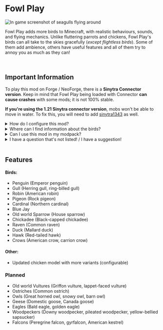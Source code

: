 # Fowl Play

![In game screenshot of seagulls flying around](https://cdn.modrinth.com/data/WpXfePbg/images/41f74f0170525f98788a9911d3596e99b579eea2.png)

Fowl Play adds more birds to Minecraft, with realistic behaviours, sounds, and flying mechanics. Unlike fluttering parrots and chickens, Fowl Play's birds can all take to the skies gracefully (_except flightless birds_). Some of them add ambience, others have useful features and all of them try to annoy you as much as they can!

<br/>

## Important Information

To play this mod on Forge / NeoForge, there is a **Sinytra Connector version**. Keep in mind that Fowl Play being loaded with Connector **can cause crashes** with some mods; it is not 100% stable.

**If you're using the 1.21 Sinytra connector version**, mobs won't be able to move in water. To fix this, you will need to add [sinytra1343](https://github.com/unilock/sinytra1343/releases) as well.

<details>
<summary>How do I configure this mod?</summary>

To configure Fowl Play, you need to install [Yet Another Config Library](https://modrinth.com/mod/yacl). You can also run the mod without it, it just won't generate the config.
</details>

<details>
<summary>Where can I find information about the birds?</summary>

You can view the wiki **[here](https://github.com/aqariio/Fowl-Play/wiki)**, although it's currently under construction.
</details>

<details>
<summary>Can I use this mod in my modpack?</summary>

Yes, just make sure to credit me and link back to this page.
</details>

<details>
<summary>I have a question that's not listed! / I have a suggestion!</summary>

You can talk about the mod in my [GitHub Discussions](https://github.com/aqariio/Fowl-Play/discussions).
</details>

<br/>

## Features

#### Birds:

- Penguin (Emperor penguin)
- Gull (Herring gull, ring-billed gull)
- Robin (American robin)
- Pigeon (Rock pigeon)
- Cardinal (Northern cardinal)
- Blue Jay
- Old world Sparrow (House sparrow)
- Chickadee (Black-capped chickadee)
- Raven (Common raven)
- Duck (Mallard duck)
- Hawk (Red-tailed hawk)
- Crows (American crow, carrion crow)

#### Other:

- Updated chicken model with more variants (configurable)

### Planned

- Old world Vultures (Griffon vulture, lappet-faced vulture)
- Ostriches (Common ostrich)
- Owls (Great horned owl, snowy owl, barn owl)
- Geese (Domestic goose, Canada goose)
- Eagles (Bald eagle, golden eagle)
- Woodpeckers (Downy woodpecker, pileated woodpecker, yellow-bellied sapsucker)
- Falcons (Peregrine falcon, gyrfalcon, American kestrel)